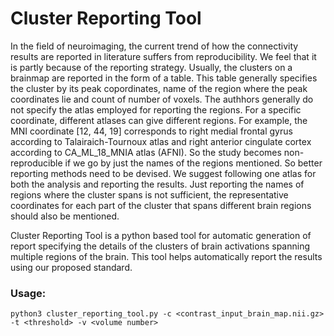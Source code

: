# Cluster Reporting Tool

In the field of neuroimaging, the current trend of how the connectivity results are reported in literature suffers from reproducibility.  We feel that it is partly because of the reporting strategy. Usually, the clusters on a brainmap are reported in the form of a table. This table generally specifies the cluster by its peak copordinates, name of the region where the peak coordinates lie and count of number of voxels. The authhors generally do not specify the atlas employed for reporting the regions. For a specific coordinate, different atlases can give different regions. For example, the MNI coordinate [12, 44, 19] corresponds to  right medial frontal gyrus according to Talairaich-Tournoux atlas and right anterior cingulate cortex according to CA_ML_18_MNIA atlas (AFNI). So the study becomes non-reproducible if we go by just the names of the regions mentioned. So better reporting methods need to be devised. We suggest following one atlas for both the analysis and reporting the results. Just reporting the names of regions where the cluster spans is not sufficient, the representative coordinates for each part of the cluster that spans different brain regions should also be mentioned.

Cluster Reporting Tool is a python based tool for automatic generation of report specifying the details of the clusters of brain activations spanning multiple regions of the brain. This tool helps automatically report the results using our proposed standard.

### Usage:

```python3 cluster_reporting_tool.py -c <contrast_input_brain_map.nii.gz> -t <threshold> -v <volume number>```




